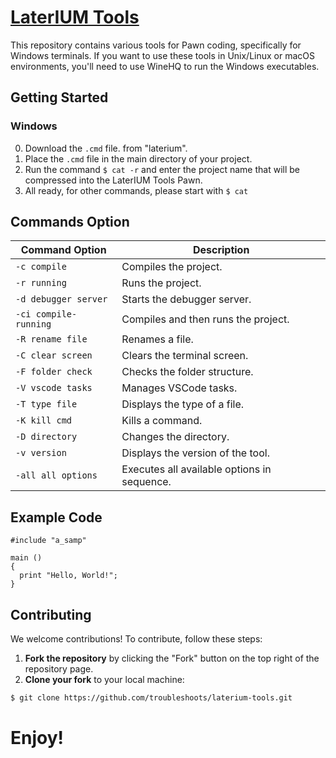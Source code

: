 # [LaterIUM Tools](https://raw.githubusercontent.com/yuanhotdog/laterium-tools/refs/heads/main/laterium/__%40LaterIUM.cmd)

This repository contains various tools for Pawn coding, specifically for Windows terminals. If you want to use these tools in Unix/Linux or macOS environments, you'll need to use WineHQ to run the Windows executables.

## Getting Started

### Windows

0. Download the `.cmd` file. from "laterium".
1. Place the `.cmd` file in the main directory of your project.
2. Run the command `$ cat -r` and enter the project name that will be compressed into the LaterIUM Tools Pawn.
3. All ready, for other commands, please start with `$ cat`

## Commands Option

| Command Option       | Description                                      |
|----------------------|--------------------------------------------------|
| `-c compile`         | Compiles the project.                           |
| `-r running`         | Runs the project.                               |
| `-d debugger server` | Starts the debugger server.                     |
| `-ci compile-running`| Compiles and then runs the project.             |
| `-R rename file`     | Renames a file.                                 |
| `-C clear screen`    | Clears the terminal screen.                     |
| `-F folder check`    | Checks the folder structure.                    |
| `-V vscode tasks`    | Manages VSCode tasks.                           |
| `-T type file`       | Displays the type of a file.                    |
| `-K kill cmd`        | Kills a command.                                |
| `-D directory`       | Changes the directory.                          |
| `-v version`         | Displays the version of the tool.               |
| `-all all options`   | Executes all available options in sequence.     |

## Example Code

```pwn
#include "a_samp"

main ()
{
  print "Hello, World!";
}
```

## Contributing

We welcome contributions! To contribute, follow these steps:

1. **Fork the repository** by clicking the "Fork" button on the top right of the repository page.
2. **Clone your fork** to your local machine:
```bash
$ git clone https://github.com/troubleshoots/laterium-tools.git
```

#
# Enjoy!
